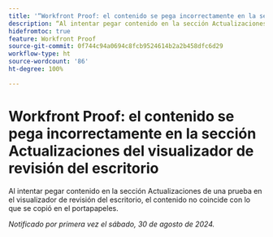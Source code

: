 ```yaml
---
title: '“Workfront Proof: el contenido se pega incorrectamente en la sección Actualizaciones del visualizador de revisión del escritorio”'
description: “Al intentar pegar contenido en la sección Actualizaciones de una prueba en el visualizador de revisión del escritorio, el contenido no coincide con lo que se copió en el portapapeles”.
hidefromtoc: true
feature: Workfront Proof
source-git-commit: 0f744c94a0694c8fcb9524614b2a2b458dfc6d29
workflow-type: ht
source-wordcount: '86'
ht-degree: 100%

---
```


# Workfront Proof: el contenido se pega incorrectamente en la sección Actualizaciones del visualizador de revisión del escritorio

Al intentar pegar contenido en la sección Actualizaciones de una prueba en el visualizador de revisión del escritorio, el contenido no coincide con lo que se copió en el portapapeles.

_Notificado por primera vez el sábado, 30 de agosto de 2024._
